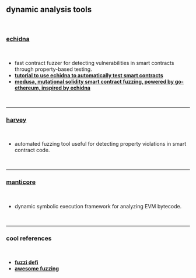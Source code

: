## dynamic analysis tools

<br>

### [echidna](https://github.com/crytic/echidna/)

<br>

* fast contract fuzzer for detecting vulnerabilities in smart contracts through property-based testing.
* **[tutorial to use echidna to automatically test smart contracts](https://secure-contracts.com/program-analysis/echidna/index.html)**
* **[medusa, mutational solidity smart contract fuzzing, powered by go-ethereum, inspired by echidna](https://github.com/crytic/medusa)**

<br>

---

### [harvey](https://consensys.net/diligence/fuzzing/)

<br>

* automated fuzzing tool useful for detecting property violations in smart contract code.

<br>

---

### [manticore](https://github.com/trailofbits/manticore)

<br>

* dynamic symbolic execution framework for analyzing EVM bytecode.

<br>

---

### cool references

<br>

* **[fuzzi defi](https://github.com/0xNazgul/fuzzydefi/tree/main)**
* **[awesome fuzzing](https://github.com/cpuu/awesome-fuzzing)**
